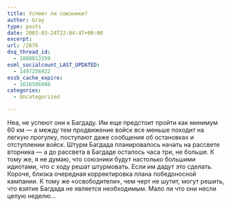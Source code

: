 ```yaml
---
title: Успеют ли союзники?
author: Gray
type: posts
date: 2003-03-24T22:04:47+00:00
excerpt:
url: /2676
dsq_thread_id:
  - 1808813359
esml_socialcount_LAST_UPDATED:
  - 1497256922
essb_cache_expire:
  - 1616506088
categories:
  - Uncategorized

---
```








Неа, не успеют они к Багдаду. Им еще предстоит пройти как минимум 60 км &#8212; а между тем продвижение войск все меньше походит на легкую прогулку, поступают даже сообщения об остановках и отступлении войск. Штурм Багдада планировалось начать на рассвете вторника &#8212; а до рассвета в Багдаде осталось часа три, не больше. К тому же, я не думаю, что союзники будут настолько большими идиотами, что с ходу решат штурмовать. Если им дадут это сделать.  
Короче, близка очередная корректировка плана победоносной кампании. К тому же &#171;освободители&#187;, чем черт не шутит, могут решить, что взятие Багдада не является необходимым. Мало ли что они несли целую неделю&#8230;